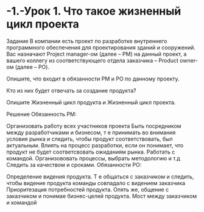 # -1.-Урок 1. Что такое жизненный цикл проекта
Задание
В компании есть проект по разработке внутреннего программного обеспечения для проектирования зданий и сооружений. Вас назначают Project manager-ом (далее – PM) на данный проект, а вашего коллегу из соответствующего отдела заказчика – Product owner-ом (далее – PO).

Опишите, что входит в обязанности PM и PO по данному проекту.

Кто из них будет отвечать за создание продукта?

Опишите Жизненный цикл продукта и Жизненный цикл проекта.

Решение
Обязанность PM:

Организовать работу всех участников проекта
Быть посредником между разработчиками и бизнесом, т е принимать во внимания условия рынка и следить, чтобы продукт соответствовать, был актуальным. Влиять на процесс разработки, если он понимает, что продукт не будет соответсвовать ожиданиям рынка.
Работать с командой. Организововать процессы, выбрать методологию и т.д
Следить за качеством и сроками.
Обязанности PO:

Определение видения продукта. Т е общаться с заказчиком и следить, чтобы видение продукта команды совпадало с видением заказчика
Приоритезация потребностей продукта. Опять же, общение с заказчиком и понимае бизнес-целей продукта.
Мост между заказчиком и командой
